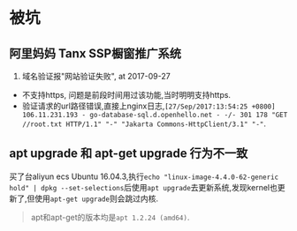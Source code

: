 # 被坑

## 阿里妈妈 Tanx SSP橱窗推广系统
1. 域名验证报"网站验证失败", at 2017-09-27
- 不支持https, 问题是前段时间用过该功能,当时明明支持https.
- 验证请求的url路径错误,直接上nginx日志,`[27/Sep/2017:13:54:25 +0800] 106.11.231.193 - go-database-sql.d.openhello.net - -/- 301 178 "GET //root.txt HTTP/1.1" "-" "Jakarta Commons-HttpClient/3.1" "-"`.

## apt upgrade 和 apt-get upgrade 行为不一致
买了台aliyun ecs Ubuntu 16.04.3,执行`echo "linux-image-4.4.0-62-generic hold" | dpkg --set-selections`后使用`apt upgrade`去更新系统,发现kernel也更新了,但使用`apt-get upgrade`则会跳过内核.

> apt和apt-get的版本均是`apt 1.2.24 (amd64)`.
